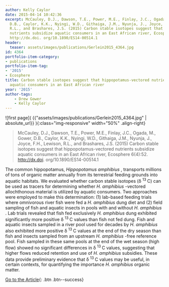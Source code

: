```yaml
---
author: Kelly Caylor
date: 2015-04-14 10:42:36
excerpt: McCauley, D.J., Dawson, T.E., Power, M.E., Finlay, J.C., Ogada, M., Gower,
  D.B., Caylor, K.K., Nyingi, W.D., Githaiga, J.M., Nyunja, J., Joyce, F.H., Lewison,
  R.L., and Brashares, J.S. (2015) Carbon stable isotopes suggest that hippopotamus-vectored
  nutrients subsidize aquatic consumers in an East African river, Ecosphere 6(4):52.
  http://dx.doi. org/10.1890/ES14-00514.1
header:
  teaser: assets/images/publications/Gerlein2015_4364.jpg
id: 4364
portfolio-item-category:
- publications
portfolio-item-tag:
- '2015'
- Ecosphere
title: Carbon stable isotopes suggest that hippopotamus-vectored nutrients subsidize
  aquatic consumers in an East African river
year: '2015'
author-tags:
    - Drew Gower
    - Kelly Caylor
---
```


![first page]( {{"assets/images/publications/Gerlein2015_4364.jpg" | absolute_url}} ){:class="img-responsive" width="50%" .align-right}

>   McCauley, D.J., Dawson, T.E., Power, M.E., Finlay, J.C., Ogada, M., Gower, D.B., Caylor, K.K., Nyingi, W.D., Githaiga, J.M., Nyunja, J., Joyce, F.H., Lewison, R.L., and Brashares, J.S. (2015) Carbon stable isotopes suggest that hippopotamus-vectored nutrients subsidize aquatic consumers in an East African river, Ecosphere 6(4):52. http://dx.doi. org/10.1890/ES14-00514.1


The common hippopotamus,
<i>
 Hippopotamus amphibius
</i>
, transports millions of tons of organic matter annually from its terrestrial feeding grounds into aquatic habitats. We evaluated whether carbon stable isotopes (δ
<sup>
 13
</sup>
C) can be used as tracers for determining whether
<i>
 H. amphibius
</i>
-vectored allochthonous material is utilized by aquatic consumers. Two approaches were employed to make this determination: (1) lab-based feeding trials where omnivorous river fish were fed a
<i>
 H. amphibius
</i>
dung diet and (2) field sampling of fish and aquatic insects in pools with and without
<i>
 H. amphibius
</i>
. Lab trials revealed that fish fed exclusively
<i>
 H. amphibius
</i>
dung exhibited significantly more positive δ
<sup>
 13
</sup>
C values than fish not fed dung. Fish and aquatic insects sampled in a river pool used for decades by
<i>
 H. amphibius
</i>
also exhibited more positive δ
<sup>
 13
</sup>
C values at the end of the dry season than fish and insects sampled from an upstream
<i>
 H. amphibius
</i>
-free reference pool. Fish sampled in these same pools at the end of the wet season (high flow) showed no significant differences in δ
<sup>
 13
</sup>
C values, suggesting that higher flows reduced retention and use of
<i>
 H. amphibius
</i>
subsidies. These data provide preliminary evidence that δ
<sup>
 13
</sup>
C values may be useful, in certain contexts, for quantifying the importance
<i>
 H. amphibius
</i>
organic matter.


[Go to the Article](http://www.esajournals.org/doi/full/10.1890/ES14-00514.1){: .btn .btn--success}